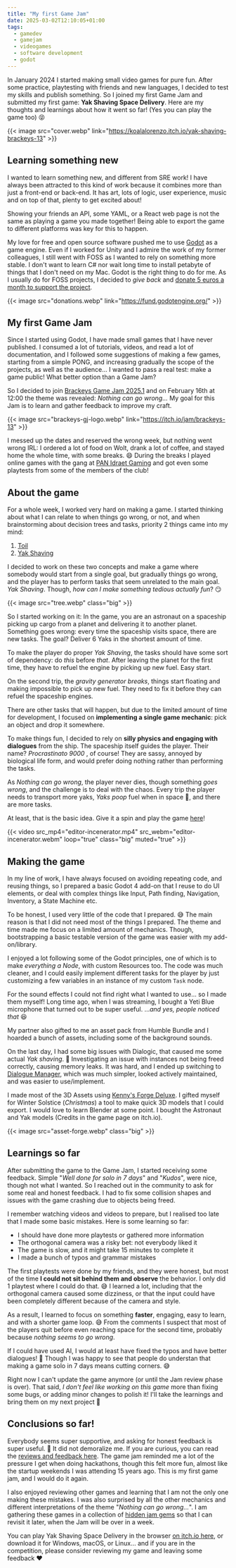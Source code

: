 ```yaml
---
title: "My first Game Jam"
date: 2025-03-02T12:10:05+01:00
tags:
  - gamedev
  - gamejam
  - videogames
  - software development
  - godot
---
```

In January 2024 I started making small video games for pure fun. After some
practice, playtesting with friends and new languages, I decided to test my
skills and publish something. So I joined my first Game Jam and submitted
my first game: **Yak Shaving Space Delivery**. Here are my thoughts and
learnings about how it went so far! (Yes you can play the game too) :stuck_out_tongue_closed_eyes:

<!--more-->

{{< image src="cover.webp" link="https://koalalorenzo.itch.io/yak-shaving-brackeys-13" >}}

## Learning something new
I wanted to learn something new, and different from SRE work! I have always
been attracted to this kind of work because it combines more than just a
front-end or back-end. It has art, lots of logic, user experience, music
and on top of that, plenty to get excited about!

Showing your friends an API, some YAML, or a React web page is not the same as
playing a game you made together! Being able to export the game to different
platforms was key for this to happen.

My love for free and open source software pushed me to use [Godot](https://godotengine.org) as a
game engine. Even if I worked for Unity and I admire the work of my former
colleagues, I still went with FOSS as I wanted to rely on something more
stable. I don't want to learn C# nor wait long time to install petabyte of
things that I don't need on my Mac. Godot is the right thing to do for me.
As I usually do for FOSS projects, I decided to _give back_ and
[donate 5 euros a month to support the project](https://blog.setale.me/2023/01/25/Happy-to-give-back-happy-to-pay/).

{{< image src="donations.webp" link="https://fund.godotengine.org/" >}}


## My first Game Jam
Since I started using Godot, I have made small games that I have never
published. I consumed a lot of tutorials, videos, and read a lot of
documentation, and I followed some suggestions of making a few games,
starting from a simple PONG, and increasing gradually the scope of the
projects, as well as the audience... I wanted to pass a real test: make a
game public! What better option than a Game Jam?

So I decided to join [Brackeys Game Jam 2025.1](https://itch.io/jam/brackeys-13)
and on February 16th at 12:00 the theme was revealed: _Nothing can go wrong..._
My goal for this Jam is to learn and gather feedback to improve my craft.

{{< image src="brackeys-gj-logo.webp" link="https://itch.io/jam/brackeys-13" >}}

I messed up the dates and reserved the wrong week, but nothing went wrong IRL:
I ordered a lot of food on Wolt, drank a lot of coffee, and stayed home the
whole time, with some breaks. :smile: During the breaks I played online games with
the gang at [PAN Idraet Gaming](https://panidraet.dk/en/idraetsgrene/andre-aktiviteter/gaming/)
and got even some playtests from some of the members of the club!

## About the game
For a whole week, I worked very hard on making a game. I started thinking
about what I can relate to when things go wrong, or not, and when brainstorming
about decision trees and tasks, priority 2 things came into my mind:

1. [Toil](https://sre.google/sre-book/eliminating-toil/)
2. [Yak Shaving](https://en.wiktionary.org/wiki/yak_shaving)

I decided to work on these two concepts and make a game where somebody would
start from a single goal, but gradually things go wrong, and the player has
to perform tasks that seem unrelated to the main goal. _Yak Shaving_. Though,
_how can I make something tedious actually fun_? :smirk:

{{< image src="tree.webp" class="big" >}}

So I started working on it: In the game, you are an astronaut on a spaceship
picking up cargo from a planet and delivering it to another planet. Something
goes wrong: every time the spaceship visits space, there are new tasks. The
goal? Deliver 6 Yaks in the shortest amount of time.

To make the player do proper _Yak Shaving_, the tasks should have some sort
of dependency: do _this_ before _that_. After leaving the planet for the first time,
they have to refuel the engine by picking up new fuel. Easy start.

On the second trip, the _gravity generator breaks_, things start floating and
making impossible to pick up new fuel. They need to fix it before they can
refuel the spaceship engines.

There are other tasks that will happen, but due to the limited amount of
time for development, I focused on **implementing a single game mechanic**:
pick an object and drop it somewhere.

To make things fun, I decided to rely on **silly physics and engaging with
dialogues** from the ship. The spaceship itself guides the player. Their name?
_Procrastinato 9000_ , of course! They are sassy, annoyed by biological life
form, and would prefer doing nothing rather than performing the tasks.

As _Nothing can go wrong_, the player never dies, though something _goes wrong_,
and the challenge is to deal with the chaos. Every trip the player needs to
transport more yaks, _Yaks poop_ fuel when in space :poop:, and there are
more tasks.

At least, that is the basic idea. Give it a spin and play the game
[here](http://koalalorenzo.itch.io/yak-shaving-brackeys-13)!

{{< video src_mp4="editor-incenerator.mp4" src_webm="editor-incenerator.webm" loop="true" class="big" muted="true" >}}

## Making the game
In my line of work, I have always focused on avoiding repeating code, and
reusing things, so I prepared a basic Godot 4 add-on that I reuse to do UI
elements, or deal with complex things like Input, Path finding, Navigation,
Inventory, a State Machine etc.

To be honest, I used very little of the code that I prepared. :sweat_smile: The
main reason is that I did not need most of the things I prepared. The theme
and time made me focus on a limited amount of mechanics. Though, bootstrapping
a basic testable version of the game was easier with my add-on/library.

I enjoyed a lot following some of the Godot principles, one of which is to make
_everything a Node_, with custom Resources too. The code was much cleaner, and I
could easily implement different tasks for the player by just customizing a few
variables in an instance of my custom `Task` node.

For the sound effects I could not find right what I wanted to use... so I made
them myself! Long time ago, when I was streaming, I bought a Yeti Blue microphone
that turned out to be super useful. ..._and yes, people noticed that_ :laughing:

My partner also gifted to me an asset pack from Humble Bundle and I hoarded a
bunch of assets, including some of the background sounds.

On the last day, I had some big issues with Dialogic, that caused me some
actual _Yak shaving_. :facepalm: Investigating an issue with instances not being
freed correctly, causing memory leaks. It was hard, and I ended up switching
to [Dialogue Manager](https://dialogue.nathanhoad.net), which was much simpler,
looked actively maintained, and was easier to use/implement.

I made most of the 3D Assets using [Kenny's Forge Deluxe](https://www.kenney.nl/tools/asset-forge).
I gifted myself for Winter Solstice (_Christmas_) a tool to make quick 3D models
that I could export. I would love to learn Blender at some point. I bought the
Astronaut and Yak models (Credits in the game page on itch.io).

{{< image src="asset-forge.webp" class="big" >}}

## Learnings so far
After submitting the game to the Game Jam, I started receiving some feedback.
Simple "_Well done for solo in 7 days_" and "_Kudos_", were nice, though
not what I wanted. So I reached out in the community to ask for some real
and honest feedback. I had to fix some collision shapes and issues with the
game crashing due to objects being freed.

I remember watching videos and videos to prepare, but I realised too late that I
made some basic mistakes. Here is some learning so far:

- I should have done more playtests or gathered more information
- The orthogonal camera was a risky bet: not everybody liked it
- The game is slow, and it might take 15 minutes to complete it
- I made a bunch of typos and grammar mistakes

The first playtests were done by my friends, and they were honest, but most of
the time **I could not sit behind them and observe** the behavior. I only did 1
playtest where I could do that. :sweat_smile: I learned a lot, including that the
orthogonal camera caused some dizziness, or that the input could have been
completely different because of the camera and style.

As a result, I learned to focus on something **faster**, engaging, easy to learn,
and with a shorter game loop. :sweat_smile: From the comments I suspect that
most of the players quit before even reaching space for the second time,
probably because _nothing seems to go wrong_.

If I could have used AI, I would at least have fixed the typos and have better
dialogues! :see_no_evil: Though I was happy to see that people do understan
that making a game solo in 7 days means cutting corners. :sweat_smile:

Right now I can't update the game anymore (or until the Jam review phase is
over). That said, _I don't feel like working on this game_ more than fixing
some bugs, or adding minor changes to polish it! I'll take the learnings and
bring them on my next project :rocket:

## Conclusions so far!
Everybody seems super supportive, and asking for honest feedback is
super useful. :muscle: It did not demoralize me. If you are curious, you can
read the [reviews and feedback here](https://itch.io/jam/brackeys-13/rate/3330578).
The game jam reminded me a lot of the pressure I get when doing hackathons,
though this felt more fun, almost like the startup weekends I was attending
15 years ago. This is my first game jam, and I would do it again.

I also enjoyed reviewing other games and learning that I am not the only one
making these mistakes. I was also surprised by all the other mechanics and
different interpretations of the theme "_Nothing can go wrong..._". I am
gathering these games in a collection of [hidden jam gems](https://itch.io/c/5434680/brackeys-20251-hidden-jam-gems)
so that I can revisit it later, when the Jam will be over in a week.

You can play Yak Shaving Space Delivery in the browser [on itch.io here](http://koalalorenzo.itch.io/yak-shaving-brackeys-13),
or download it for Windows, macOS, or Linux... and if you are in the competition,
please consider reviewing my game and leaving some feedback :heart:


